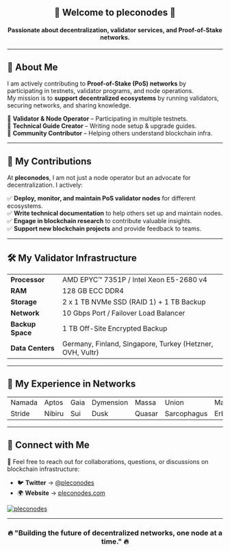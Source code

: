 <h2 align="center">👾 Welcome to pleconodes 🧪</h2>
<h4 align="center">Passionate about decentralization, validator services, and Proof-of-Stake networks.</h4>

---

## 🚀 About Me
I am actively contributing to **Proof-of-Stake (PoS) networks** by participating in testnets, validator programs, and node operations.  
My mission is to **support decentralized ecosystems** by running validators, securing networks, and sharing knowledge.  

🔹 **Validator & Node Operator** – Participating in multiple testnets.  
🔹 **Technical Guide Creator** – Writing node setup & upgrade guides.  
🔹 **Community Contributor** – Helping others understand blockchain infra.  

---

## 🎯 My Contributions
At **pleconodes**, I am not just a node operator but an advocate for decentralization. I actively:  

✅ **Deploy, monitor, and maintain PoS validator nodes** for different ecosystems.  
✅ **Write technical documentation** to help others set up and maintain nodes.  
✅ **Engage in blockchain research** to contribute valuable insights.  
✅ **Support new blockchain projects** and provide feedback to teams.  

---

## 🛠️ My Validator Infrastructure
<table align="center">
  <tr>
    <td><strong>Processor</strong></td>
    <td>AMD EPYC™ 7351P / Intel Xeon E5-2680 v4</td>
  </tr>
  <tr>
    <td><strong>RAM</strong></td>
    <td>128 GB ECC DDR4</td>
  </tr>
  <tr>
    <td><strong>Storage</strong></td>
    <td>2 x 1 TB NVMe SSD (RAID 1) + 1 TB Backup</td>
  </tr>
  <tr>
    <td><strong>Network</strong></td>
    <td>10 Gbps Port / Failover Load Balancer</td>
  </tr>
  <tr>
    <td><strong>Backup Space</strong></td>
    <td>1 TB Off-Site Encrypted Backup</td>
  </tr>
  <tr>
    <td><strong>Data Centers</strong></td>
    <td>Germany, Finland, Singapore, Turkey (Hetzner, OVH, Vultr)</td>
  </tr>
</table>

---

## 🔗 My Experience in Networks
<table align="center">
  <tr>
    <td>Namada</td>
    <td>Aptos</td>
    <td>Gaia</td>
    <td>Dymension</td>
    <td>Massa</td>
    <td>Union</td>
    <td>Manta</td>
  </tr>
  <tr>
    <td>Stride</td>
    <td>Nibiru</td>
    <td>Sui</td>
    <td>Dusk</td>
    <td>Quasar</td>
    <td>Sarcophagus</td>
    <td>Erbie</td>
  </tr>
</table>

---

## 📡 Connect with Me
📩 Feel free to reach out for collaborations, questions, or discussions on blockchain infrastructure:

- 🐦 **Twitter** → [@pleconodes](https://twitter.com/pleconodes)  
- 🌍 **Website** → [pleconodes.com](https://pleconodes.com)  

<p align="left"> <a href="https://twitter.com/pleconodes" target="blank"><img src="https://img.shields.io/twitter/follow/pleconodes?logo=twitter&style=for-the-badge" alt="pleconodes" /></a> </p>

---

<h3 align="center">🔥 "Building the future of decentralized networks, one node at a time." 🔥</h3>
